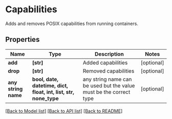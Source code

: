 # Capabilities

Adds and removes POSIX capabilities from running containers.

## Properties
Name | Type | Description | Notes
------------ | ------------- | ------------- | -------------
**add** | **[str]** | Added capabilities | [optional] 
**drop** | **[str]** | Removed capabilities | [optional] 
**any string name** | **bool, date, datetime, dict, float, int, list, str, none_type** | any string name can be used but the value must be the correct type | [optional]

[[Back to Model list]](../README.md#documentation-for-models) [[Back to API list]](../README.md#documentation-for-api-endpoints) [[Back to README]](../README.md)


